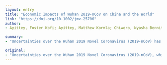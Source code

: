 ```yaml
---
layout: entry
title: "Economic Impacts of Wuhan 2019-nCoV on China and the World"
link: "https://doi.org/10.1002/jmv.25706"
author:
- Ayittey, Foster Kofi; Ayittey, Matthew Kormla; Chiwero, Nyasha Bennita; Kamasah, Japhet Senyo; Dzuvor, Christian

summary:
- "Uncertainties over the Wuhan 2019 Novel Coronavirus (2019-nCoV) has killed 1,017 people and sickened more than 43,100 as of Feb 11,(1). This article is protected by copyright. All rights reserved. The virus has forced multinational businesses to make hard decisions with limited information. It has caused global trade and supply chains, depressed asset prices, and forced multinational companies to take hard decisions. Uncertaintties have interrupted global trade, supply chains and depressing asset prices have forced multinationals to take action over Wuhan 2018 Novel Corona virus has killed 11,000 people and more than 41,017 deaths."

original:
- "Uncertainties over the Wuhan 2019 Novel Coronavirus (2019-nCoV), which has killed 1,017 people and sickened more than 43,100 as of Feb 11,(1) has interrupted global trade and supply chains, depressed asset prices, and forced multinational businesses to make hard decisions with limited information. This article is protected by copyright. All rights reserved."
---
```



